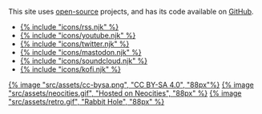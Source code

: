 This site uses [open-source](/open-source) projects, and has its code available on [GitHub](https://github.com/PersonMeetup/personmeetup-web).

<ul class="social" role="list" aria-label="Social links">
	<li><a href="/feeds/">{% include "icons/rss.njk" %}</a></li>
	<li><a href="https://www.youtube.com/c/PersonMeetupp">{% include "icons/youtube.njk" %}</a></li>
	<li><a href="https://twitter.com/PersonMeetup">{% include "icons/twitter.njk" %}</a></li>
	<li><a rel="me" href="https://mstdn.ca/@personmeetup">{% include "icons/mastodon.njk" %}</a></li>
	<li><a href="https://soundcloud.com/personmeetup">{% include "icons/soundcloud.njk" %}</a></li>
	<li><a href="https://ko-fi.com/personmeetup">{% include "icons/kofi.njk" %}</a></li>
</ul>

<div class="social">
	<a rel="license external" title="Unless stated otherwise, all content on this website is licenced under a CC BY-SA 4.0 License" href="https://creativecommons.org/licenses/by-sa/4.0/">{% image "src/assets/cc-bysa.png", "CC BY-SA 4.0", "88px"%}</a> <a rel="external" title="This website is hosted by Neocities" href="https://neocities.org/">{% image "src/assets/neocities.gif", "Hosted on Neocities", "88px" %}</a> <a href="/links/" title="Take a spin, now you're in with the techno-set. You're going surfin' on the internet!">{% image "src/assets/retro.gif", "Rabbit Hole", "88px" %}</a>
</div>
